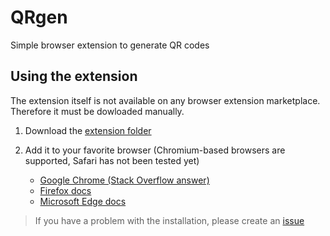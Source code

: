 # QRgen
<p>Simple browser extension to generate QR codes</p>

## Using the extension
The extension itself is not available on any browser extension marketplace. Therefore it must be dowloaded manually.
1. Download the [extension folder](extension)
2. Add it to your favorite browser (Chromium-based browsers are supported, Safari has not been tested yet)
   
   - [Google Chrome (Stack Overflow answer)](https://stackoverflow.com/a/24577660)
   - [Firefox docs](https://extensionworkshop.com/documentation/publish/distribute-sideloading/)
   - [Microsoft Edge docs](https://learn.microsoft.com/en-us/microsoft-edge/extensions-chromium/getting-started/extension-sideloading)
  > If you have a problem with the installation, please create an [issue](https://github.com/Stepan02/qrgen/issues)
